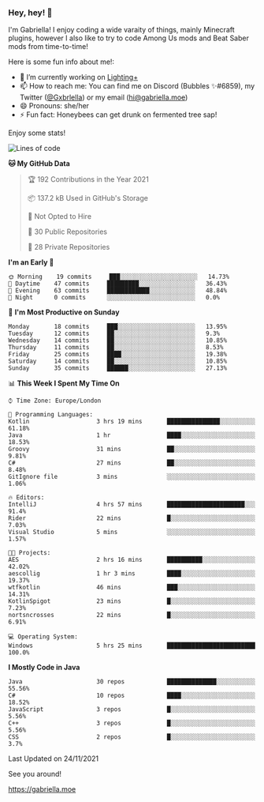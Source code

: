 ### Hey, hey! 👋

I'm Gabriella! I enjoy coding a wide varaity of things, mainly Minecraft plugins, however I also like to try to code Among Us mods and Beat Saber mods from time-to-time!

Here is some fun info about me!:

- 🔭 I’m currently working on [Lighting+](https://github.com/IsGabriellaCurious/LightingPlus)
- 📫 How to reach me: You can find me on Discord (Bubbles ✨#6859), my Twitter ([@Gxbrlella](twitter.com/Gxbrlella)) or my email ([hi@gabriella.moe](mailto://hi@gabriella.moe))
- 😄 Pronouns: she/her
- ⚡ Fun fact: Honeybees can get drunk on fermented tree sap!

Enjoy some stats!

<!--START_SECTION:waka-->
![Lines of code](https://img.shields.io/badge/From%20Hello%20World%20I%27ve%20Written-4132%20lines%20of%20code-blue)

**🐱 My GitHub Data** 

> 🏆 192 Contributions in the Year 2021
 > 
> 📦 137.2 kB Used in GitHub's Storage 
 > 
> 🚫 Not Opted to Hire
 > 
> 📜 30 Public Repositories 
 > 
> 🔑 28 Private Repositories  
 > 
**I'm an Early 🐤** 

```text
🌞 Morning    19 commits     ███░░░░░░░░░░░░░░░░░░░░░░   14.73% 
🌆 Daytime    47 commits     █████████░░░░░░░░░░░░░░░░   36.43% 
🌃 Evening    63 commits     ████████████░░░░░░░░░░░░░   48.84% 
🌙 Night      0 commits      ░░░░░░░░░░░░░░░░░░░░░░░░░   0.0%

```
📅 **I'm Most Productive on Sunday** 

```text
Monday       18 commits     ███░░░░░░░░░░░░░░░░░░░░░░   13.95% 
Tuesday      12 commits     ██░░░░░░░░░░░░░░░░░░░░░░░   9.3% 
Wednesday    14 commits     ██░░░░░░░░░░░░░░░░░░░░░░░   10.85% 
Thursday     11 commits     ██░░░░░░░░░░░░░░░░░░░░░░░   8.53% 
Friday       25 commits     ████░░░░░░░░░░░░░░░░░░░░░   19.38% 
Saturday     14 commits     ██░░░░░░░░░░░░░░░░░░░░░░░   10.85% 
Sunday       35 commits     ██████░░░░░░░░░░░░░░░░░░░   27.13%

```


📊 **This Week I Spent My Time On** 

```text
⌚︎ Time Zone: Europe/London

💬 Programming Languages: 
Kotlin                   3 hrs 19 mins       ███████████████░░░░░░░░░░   61.18% 
Java                     1 hr                ████░░░░░░░░░░░░░░░░░░░░░   18.53% 
Groovy                   31 mins             ██░░░░░░░░░░░░░░░░░░░░░░░   9.81% 
C#                       27 mins             ██░░░░░░░░░░░░░░░░░░░░░░░   8.48% 
GitIgnore file           3 mins              ░░░░░░░░░░░░░░░░░░░░░░░░░   1.06%

🔥 Editors: 
IntelliJ                 4 hrs 57 mins       ██████████████████████░░░   91.4% 
Rider                    22 mins             █░░░░░░░░░░░░░░░░░░░░░░░░   7.03% 
Visual Studio            5 mins              ░░░░░░░░░░░░░░░░░░░░░░░░░   1.57%

🐱‍💻 Projects: 
AES                      2 hrs 16 mins       ██████████░░░░░░░░░░░░░░░   42.02% 
aescollig                1 hr 3 mins         ████░░░░░░░░░░░░░░░░░░░░░   19.37% 
wtfkotlin                46 mins             ███░░░░░░░░░░░░░░░░░░░░░░   14.31% 
KotlinSpigot             23 mins             █░░░░░░░░░░░░░░░░░░░░░░░░   7.23% 
nortsncrosses            22 mins             █░░░░░░░░░░░░░░░░░░░░░░░░   6.91%

💻 Operating System: 
Windows                  5 hrs 25 mins       █████████████████████████   100.0%

```

**I Mostly Code in Java** 

```text
Java                     30 repos            ██████████████░░░░░░░░░░░   55.56% 
C#                       10 repos            ████░░░░░░░░░░░░░░░░░░░░░   18.52% 
JavaScript               3 repos             █░░░░░░░░░░░░░░░░░░░░░░░░   5.56% 
C++                      3 repos             █░░░░░░░░░░░░░░░░░░░░░░░░   5.56% 
CSS                      2 repos             █░░░░░░░░░░░░░░░░░░░░░░░░   3.7%

```



 Last Updated on 24/11/2021
<!--END_SECTION:waka-->

See you around!

https://gabriella.moe
